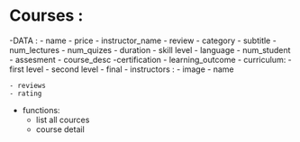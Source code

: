 # Courses :
-DATA :
    - name 
    - price 
    - instructor_name 
    - review 
    - category
    - subtitle
    - num_lectures 
    - num_quizes
    - duration
    - skill level
    - language
    - num_student
    - assesment
    - course_desc
    -certification 
    - learning_outcome 
    - curriculum:
        -first level
        - second level
        - final
    - instructors :
        - image 
        - name 


    - reviews 
    - rating








- functions: 
    - list all cources
    - course detail


